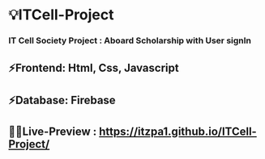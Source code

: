 # 💡ITCell-Project
### IT Cell Society Project : Aboard Scholarship with User signIn

## ⚡Frontend: Html, Css, Javascript

## ⚡Database: Firebase 

## 👨‍💻Live-Preview : https://itzpa1.github.io/ITCell-Project/
